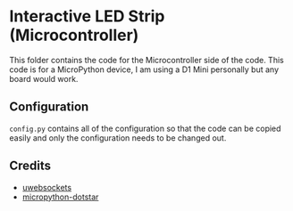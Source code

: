 # Interactive LED Strip (Microcontroller)
This folder contains the code for the Microcontroller side of the code. This code is for a MicroPython device, I am using a D1 Mini personally but any board would work.

## Configuration
`config.py` contains all of the configuration so that the code can be copied easily and only the configuration needs to be changed out.

## Credits
* [uwebsockets](https://github.com/danni/uwebsockets)
* [micropython-dotstar](https://github.com/mattytrentini/micropython-dotstar)